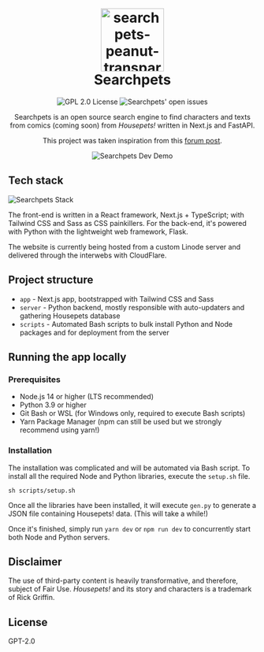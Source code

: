 <h1 align="center">
  <img width="128" alt="searchpets-peanut-transparent" src="https://user-images.githubusercontent.com/94678583/170873665-9d07cb32-abb9-45b6-8aea-8e361da84bd7.png">
  <br>
  Searchpets
</h1>
<p align="center">
  <img src="https://img.shields.io/github/license/OpenFurs/searchpets?style=flat"  alt="GPL 2.0 License"/>
  <img src="https://img.shields.io/github/issues/OpenFurs/searchpets?style=flat" alt="Searchpets' open issues" />
</p>
<p align="center">
Searchpets is an open source search engine to find characters and texts from comics (coming soon) from <i>Housepets!</i> written in Next.js and FastAPI.
</p>
<p align="center">
This project was taken inspiration from this <a href="https://www.housepetscomic.com/forums/viewtopic.php?f=13&t=5434&p=938783&hilit=search+engine#p938783">forum post</a>.
</p>
<p align="center">
  <img src="https://user-images.githubusercontent.com/94678583/163629497-9f5c4921-5a39-4dfe-8729-e56705efb2f7.gif" alt="Searchpets Dev Demo">
</p>

## Tech stack

![Searchpets Stack](https://skillicons.dev/icons?i=react,nextjs,ts,js,sass,tailwind,py,flask,cloudflare)

The front-end is written in a React framework, Next.js + TypeScript;
with Tailwind CSS and Sass as CSS painkillers. For the back-end, it's powered
with Python with the lightweight web framework, Flask.

The website is currently being hosted from a custom Linode server and
delivered through the interwebs with CloudFlare.

## Project structure

- `app` - Next.js app, bootstrapped with Tailwind CSS and Sass
- `server` - Python backend, mostly responsible with auto-updaters and gathering
  Housepets database
- `scripts` - Automated Bash scripts to bulk install Python and Node packages and
  for deployment from the server

## Running the app locally

### Prerequisites

- Node.js 14 or higher (LTS recommended)
- Python 3.9 or higher
- Git Bash or WSL (for Windows only, required to execute Bash scripts)
- Yarn Package Manager (npm can still be used but we strongly recommend using
  yarn!)

### Installation

The installation was complicated and will be automated via Bash script.
To install all the required Node and Python libraries, execute the `setup.sh`
file.

```console
sh scripts/setup.sh
```

Once all the libraries have been installed, it will execute `gen.py` to
generate a JSON file containing Housepets! data. (This will take a while!)

Once it's finished, simply run `yarn dev` or `npm run dev` to
concurrently start both Node and Python servers.

## Disclaimer

The use of third-party content is heavily transformative, and therefore, subject
of Fair Use. _Housepets!_ and its story and characters is a trademark of Rick Griffin.

## License

GPT-2.0
